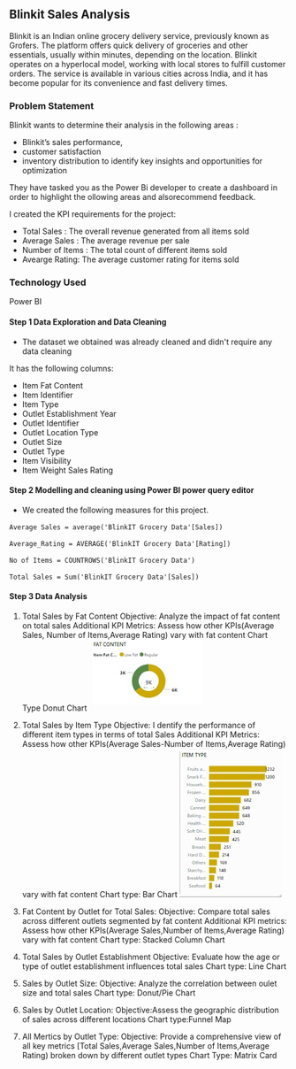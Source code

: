 ## Blinkit Sales Analysis
Blinkit is an Indian online grocery delivery service, previously known as Grofers. The platform offers quick delivery of groceries and other essentials, usually within minutes, depending on the location. Blinkit operates on a hyperlocal model, working with local stores to fulfill customer orders. The service is available in various cities across India, and it has become popular for its convenience and fast delivery times.

### Problem Statement
Blinkit wants to determine their analysis in the following areas :
- Blinkit’s sales performance,
- customer satisfaction
- inventory distribution to identify key insights and opportunities for optimization
  
They  have tasked you as the Power Bi developer to create a dashboard in order to highlight the ollowing areas and alsorecommend feedback.

I created the KPI requirements for the project:
- Total Sales : The overall revenue generated from all items sold
- Average Sales : The average revenue per sale
- Number of Items : The total count of different items sold
- Avearge Rating: The average customer rating for items sold

### Technology Used 
Power BI

#### Step 1 Data Exploration and Data Cleaning
- The dataset we obtained was already cleaned and didn't require any data cleaning
  
It has the following columns:
- Item Fat Content
- Item Identifier
- Item Type
- Outlet Establishment Year
- Outlet Identifier
- Outlet Location Type
- Outlet Size
- Outlet Type
- Item Visibility
- Item Weight	Sales	Rating

#### Step 2 Modelling and cleaning using Power BI power query editor
- We created the following measures for this project.    
```
Average Sales = average('BlinkIT Grocery Data'[Sales])
```
```
Average_Rating = AVERAGE('BlinkIT Grocery Data'[Rating])
```
```
No of Items = COUNTROWS('BlinkIT Grocery Data')
```
```
Total Sales = Sum('BlinkIT Grocery Data'[Sales])
```
#### Step 3 Data Analysis
1.	Total Sales by Fat Content
Objective: Analyze the impact of fat content on total sales
Additional KPI Metrics: Assess how other KPIs(Average Sales, Number of Items,Average Rating) vary with fat content
Chart Type Donut Chart
![image alt](https://github.com/JORDANGAMBA99/Power-BI-projects/blob/b1858137376b3c43d3ceb974c7506b9b80140237/Blinkit%20Sales%20Analysis/Sales%20by%20Fat%20Content.jpg)

2.	Total Sales by Item Type
Objective: I dentify the performance of different item types in terms of total Sales
Additional KPI Metrics: Assess how other KPIs(Average Sales-Number of Items,Average Rating) vary with fat content
Chart type: Bar Chart
![image alt](https://github.com/JORDANGAMBA99/Power-BI-projects/blob/b1858137376b3c43d3ceb974c7506b9b80140237/Blinkit%20Sales%20Analysis/Stacked%20Column%20Chart.jpg)


3.	Fat Content by Outlet for Total Sales:
Objective: Compare total sales across different outlets segmented by fat content
Additional KPI metrics: Assess how other KPIs(Average Sales,Number of Items,Average Rating) vary with fat content
Chart type: Stacked Column Chart

4.	Total Sales by Outlet Establishment
Objective: Evaluate how the age or type of outlet establishment influences total sales
Chart type: Line Chart

5.	Sales by Outlet Size:
Objective: Analyze the correlation between oulet size and total sales
Chart type: Donut/Pie Chart

6.	Sales by Outlet Location:
Objective:Assess the geographic distribution of sales across different locations
Chart type:Funnel Map

7.	All Mertics by Outlet Type:
Objective: Provide a comprehensive view of all key metrics [Total Sales,Average Sales,Number of  Items,Average Rating) broken down by different outlet types
Chart Type: Matrix Card
